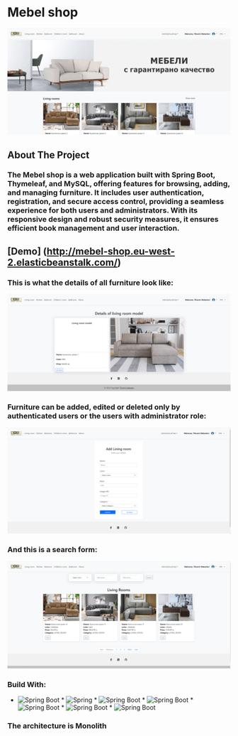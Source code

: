 # Mebel shop

![Book Store](https://github.com/TihomirMakariev/Mebeli-Shop/blob/main/images/mebeli1.png)

## About The Project
### The Mebel shop is a web application built with Spring Boot, Thymeleaf, and MySQL, offering features for browsing, adding, and managing furniture. It includes user authentication, registration, and secure access control, providing a seamless experience for both users and administrators. With its responsive design and robust security measures, it ensures efficient book management and user interaction.

## [Demo] (http://mebel-shop.eu-west-2.elasticbeanstalk.com/)

### This is what the details of all furniture look like:
![Available furniture](https://github.com/TihomirMakariev/Mebeli-Shop/blob/main/images/mebeli3.png)

### Furniture can be added, edited or deleted only by authenticated users or the users with administrator role:
![Available books](https://github.com/TihomirMakariev/Mebeli-Shop/blob/main/images/mebeli4.png)

### And this is a search form:
![My book list](https://github.com/TihomirMakariev/Mebeli-Shop/blob/main/images/mebeli2.png)

### Build With:

* ![Spring Boot](https://img.shields.io/badge/Java-ED8B00?style=for-the-badge&logo=java&logoColor=white) * ![Spring](https://img.shields.io/badge/Spring-6DB33F?style=for-the-badge&logo=spring&logoColor=white) * ![Spring Boot](https://img.shields.io/badge/Spring_Boot-F2F4F9?style=for-the-badge&logo=spring-boot) * ![Spring Boot](https://img.shields.io/badge/Thymeleaf-%23005F0F?style=for-the-badge&logo=Thymeleaf) * ![Spring Boot](https://img.shields.io/badge/HTML5-E34F26?style=for-the-badge&logo=html5&logoColor=white) * ![Spring Boot](https://img.shields.io/badge/Bootstrap-563D7C?style=for-the-badge&logo=bootstrap&logoColor=white) * ![Spring Boot](https://img.shields.io/badge/MySQL-005C84?style=for-the-badge&logo=mysql&logoColor=white) 

### The architecture is Monolith

